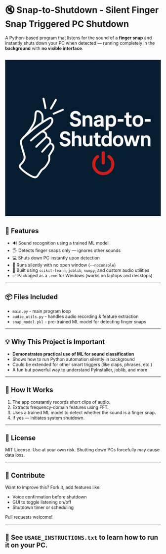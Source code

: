 # 🔇 Snap-to-Shutdown - Silent Finger Snap Triggered PC Shutdown
A Python-based program that listens for the sound of a **finger snap** and instantly shuts down your PC when detected — running completely in the **background** with **no visible interface**.

![Snap-to-Shutdown Logo](Logo.png)
---

## 🚀 Features
- 🔊 Sound recognition using a trained ML model
- 🖐️ Detects finger snaps only — ignores other sounds
- 💻 Shuts down PC instantly upon detection
- 🧊 Runs silently with no open window (`--noconsole`)
- 🧠 Built using `scikit-learn`, `joblib`, `numpy`, and custom audio utilities
- ✅ Packaged as a `.exe` for Windows (works on laptops and desktops)

---

## 📦 Files Included
- `main.py` - main program loop
- `audio_utils.py` - handles audio recording & feature extraction
- `snap_model.pkl` - pre-trained ML model for detecting finger snaps

---

## 💡 Why This Project is Important
- **Demonstrates practical use of ML for sound classification**
- Shows how to run Python automation silently in background
- Could be extended for other smart triggers (like claps, phrases, etc.)
- A fun but powerful way to understand PyInstaller, joblib, and more

---

## 🧪 How It Works
1. The app constantly records short clips of audio.
2. Extracts frequency-domain features using FFT.
3. Uses a trained ML model to detect whether the sound is a finger snap.
4. If yes — initiates system shutdown.

---

## 📜 License
MIT License. Use at your own risk. Shutting down PCs forcefully may cause data loss.

---

## 🙌 Contribute
Want to improve this? Fork it, add features like:
- Voice confirmation before shutdown
- GUI to toggle listening on/off
- Shutdown timer or scheduling

Pull requests welcome!

---

## 📂 See `USAGE_INSTRUCTIONS.txt` to learn how to run it on your PC.
